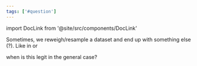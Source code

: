 ```yaml
---
tags: ['#question']
---
```


import DocLink from '@site/src/components/DocLink'

Sometimes, we reweigh/resample a dataset and end up with something else (?). Like in <DocLink to="matching"/> or <DocLink to="propensity score | inverse probability weighting"/>

 when is this legit in the general case?